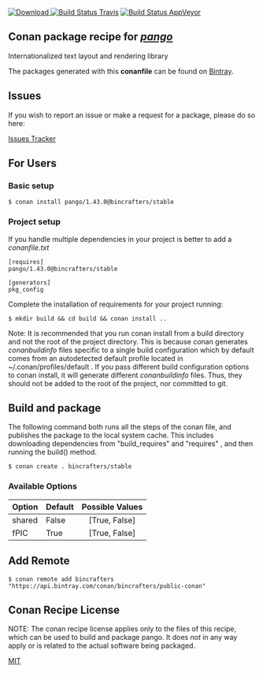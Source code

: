 [![Download](https://api.bintray.com/packages/bincrafters/public-conan/pango%3Abincrafters/images/download.svg) ](https://bintray.com/bincrafters/public-conan/pango%3Abincrafters/_latestVersion)
[![Build Status Travis](https://travis-ci.com/bincrafters/conan-pango.svg?branch=stable%2F1.43.0)](https://travis-ci.com/bincrafters/conan-pango)
[![Build Status AppVeyor](https://ci.appveyor.com/api/projects/status/github/bincrafters/conan-pango?branch=stable%2F1.43.0&svg=true)](https://ci.appveyor.com/project/bincrafters/conan-pango)

## Conan package recipe for [*pango*](https://www.pango.org/)

Internationalized text layout and rendering library

The packages generated with this **conanfile** can be found on [Bintray](https://bintray.com/bincrafters/public-conan/pango%3Abincrafters).


## Issues

If you wish to report an issue or make a request for a package, please do so here:

[Issues Tracker](https://github.com/bincrafters/community/issues)


## For Users

### Basic setup

    $ conan install pango/1.43.0@bincrafters/stable

### Project setup

If you handle multiple dependencies in your project is better to add a *conanfile.txt*

    [requires]
    pango/1.43.0@bincrafters/stable

    [generators]
    pkg_config

Complete the installation of requirements for your project running:

    $ mkdir build && cd build && conan install ..

Note: It is recommended that you run conan install from a build directory and not the root of the project directory.  This is because conan generates *conanbuildinfo* files specific to a single build configuration which by default comes from an autodetected default profile located in ~/.conan/profiles/default .  If you pass different build configuration options to conan install, it will generate different *conanbuildinfo* files.  Thus, they should not be added to the root of the project, nor committed to git.


## Build and package

The following command both runs all the steps of the conan file, and publishes the package to the local system cache.  This includes downloading dependencies from "build_requires" and "requires" , and then running the build() method.

    $ conan create . bincrafters/stable


### Available Options
| Option        | Default | Possible Values  |
| ------------- |:----------------- |:------------:|
| shared      | False |  [True, False] |
| fPIC      | True |  [True, False] |


## Add Remote

    $ conan remote add bincrafters "https://api.bintray.com/conan/bincrafters/public-conan"


## Conan Recipe License

NOTE: The conan recipe license applies only to the files of this recipe, which can be used to build and package pango.
It does *not* in any way apply or is related to the actual software being packaged.

[MIT](https://github.com/feliwir/conan-pango/blob/stable/1.43.0/LICENSE.md)
